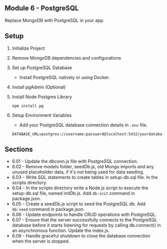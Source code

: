## Module 6 - PostgreSQL

Replace MongoDB with PostgreSQL in your app.

## Setup

1. Initialize Project
2. Remove MongoDB dependencies and configurations
3. Set up PostgreSQL Database
    - Install PostgreSQL natively or using Docker.
4. Install pgAdmin (Optional)
5. Install Node Postgres Library
    
    ```
    npm install pg
    ```
    
6. Setup Environment Variables
    - Add your PostgreSQL database connection details in `.env` file.
    
    ```
    DATABASE_URL=postgres://username:password@localhost:5432/yourdatabase
    ```


## Sections
- 6.01 - Update the dbconn.js file with PostgreSQL connection.
- 6.02 - Remove models folder, seedDb.js, old Mongo imports and any unused placeholder data, if it's not being used for data seeding.
- 6.03 - Write SQL statements to create tables in setup-db.sql file. In the scripts directory.
- 6.04 - In the scripts directory write a Node.js script to execute the setup-db.sql file, named initDb.js. Add `db:init` command in package.json.
- 6.05 - Create a seedDb.js script to seed the PostgreSQL db. Add `db:seed` command in package.json.
- 6.06 - Update endpoints to handle CRUD operations with PostgreSQL.
- 6.07 - Ensure that the server successfully connects to the PostgreSQL database before it starts listening for requests by calling db.connect() in an asynchronous function. Update the index.js.
- 6.08 - Handle graceful shutdown to close the database connection when the server is stopped.


